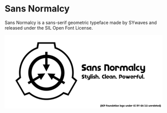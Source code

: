 # Sans Normalcy


Sans Normalcy is a sans-serif geometric typeface made by SYwaves and released under the SIL Open Font License.

![title image](https://github.com/SYwaves/Fonthost/blob/master/sn.png?raw=true)
